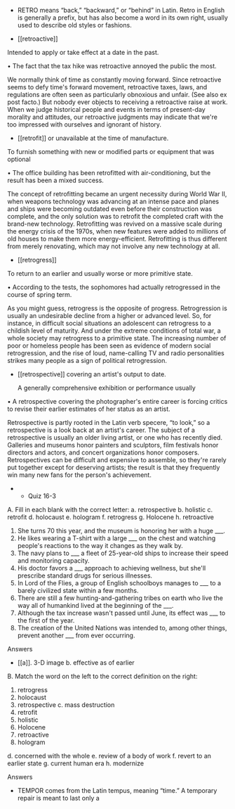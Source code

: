 - RETRO means “back,” “backward,” or “behind” in Latin. Retro in English is generally a prefix, but
has also become a word in its own right, usually used to describe old styles or fashions.

- [[retroactive]] 

 Intended to apply or take effect at a date in the past. 

• The fact that the tax hike was retroactive annoyed the public the most. 

We  normally  think  of  time  as  constantly  moving  forward.  Since  retroactive  seems  to  defy  time's
forward movement, retroactive taxes, laws, and regulations are often seen as particularly obnoxious
and unfair. (See also ex post facto.) But nobody ever objects to receiving a retroactive raise at work.
When  we  judge  historical  people  and  events  in  terms  of  present-day  morality  and  attitudes,  our
retroactive judgments may indicate that we're too impressed with ourselves and ignorant of history.

- [[retrofit]] 
or unavailable at the time of manufacture. 

 To furnish something with new or modified parts or equipment that was optional

•  The  office  building  has  been  retrofitted  with  air-conditioning,  but  the  result  has  been  a  mixed
success. 

The  concept  of  retrofitting  became  an  urgent  necessity  during  World  War  II,  when  weapons
technology  was  advancing  at  an  intense  pace  and  planes  and  ships  were  becoming  outdated  even
before their construction was complete, and the only solution was to retrofit the completed craft with
the brand-new technology. Retrofitting was revived on a massive scale during the energy crisis of the
1970s, when new features were added to millions of old houses to make them more energy-efficient.
Retrofitting is thus different from merely renovating, which may not involve any new technology at
all.

- [[retrogress]] 

 To return to an earlier and usually worse or more primitive state. 

• According to the tests, the sophomores had actually retrogressed in the course of spring term. 

As you might guess, retrogress is the opposite of progress. Retrogression is usually an undesirable
decline from a higher or advanced level. So, for instance, in difficult social situations an adolescent
can retrogress to a childish level of maturity. And under the extreme conditions of total war, a whole
society  may  retrogress  to  a  primitive  state.  The  increasing  number  of  poor  or  homeless  people  has
been  seen  as  evidence  of  modern  social  retrogression,  and  the  rise  of  loud,  name-calling  TV  and
radio personalities strikes many people as a sign of political retrogression.

- [[retrospective]] 
covering an artist's output to date. 

  A  generally  comprehensive  exhibition  or  performance  usually

•  A  retrospective  covering  the  photographer's  entire  career  is  forcing  critics  to  revise  their  earlier
estimates of her status as an artist. 

Retrospective is partly rooted in the Latin verb specere, “to look,” so a retrospective is a look back
at an artist's career. The subject of a retrospective is usually an older living artist, or one who has
recently died. Galleries and museums honor painters and sculptors, film festivals honor directors and
actors, and concert organizations honor composers. Retrospectives can be difficult and expensive to
assemble, so they're rarely put together except for deserving artists; the result is that they frequently
win many new fans for the person's achievement.

- - Quiz 16-3

A. Fill in each blank with the correct letter:
a. retrospective
b. holistic
c. retrofit
d. holocaust
e. hologram
f. retrogress
g. Holocene
h. retroactive
1. She turns 70 this year, and the museum is honoring her with a huge ___.
2. He likes wearing a T-shirt with a large ___ on the chest and watching people's reactions to the way
it changes as they walk by.
3. The navy plans to ___ a fleet of 25-year-old ships to increase their speed and monitoring capacity.
4.  His  doctor  favors  a  ___  approach  to  achieving  wellness,  but  she'll  prescribe  standard  drugs  for
serious illnesses.
5.  In  Lord  of  the  Flies,  a  group  of  English  schoolboys  manages  to  ___  to  a  barely  civilized  state
within a few months.
6. There are still a few hunting-and-gathering tribes on earth who live the way all of humankind lived
at the beginning of the ___.
7. Although the tax increase wasn't passed until June, its effect was ___ to the first of the year.
8. The creation of the United Nations was intended to, among other things, prevent another ___ from
ever occurring.

Answers

- [[a]]. 3-D image
b. effective as of earlier

B. Match the word on the left to the correct definition on the right:
1. retrogress
2. holocaust
3. retrospective c. mass destruction
4. retrofit
5. holistic
6. Holocene
7. retroactive
8. hologram

d. concerned with the whole
e. review of a body of work
f. revert to an earlier state
g. current human era
h. modernize

Answers

- TEMPOR comes from the Latin tempus, meaning “time.” A temporary repair is meant to last only a
